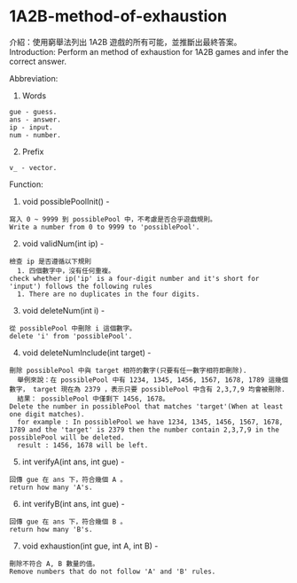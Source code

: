 # 1A2B-method-of-exhaustion

介紹：使用窮舉法列出 1A2B 遊戲的所有可能，並推斷出最終答案。
Introduction: Perform an method of exhaustion for 1A2B games and infer the correct answer.

Abbreviation:

  1. Words

    gue - guess.
    ans - answer.
    ip - input.
    num - number.

  2. Prefix

    v_ - vector.

Function:

  1. void possiblePoolInit() - 
    
    寫入 0 ~ 9999 到 possiblePool 中，不考慮是否合乎遊戲規則。
    Write a number from 0 to 9999 to 'possiblePool'.

  2. void validNum(int ip) - 
  
    檢查 ip 是否遵循以下規則
      1. 四個數字中，沒有任何重複。
    check whether ip('ip' is a four-digit number and it's short for 'input') follows the following rules
      1. There are no duplicates in the four digits.

  3. void deleteNum(int i) - 
  
    從 possiblePool 中刪除 i 這個數字。 
    delete 'i' from 'possiblePool'.

  4. void deleteNumInclude(int target) - 
  
    刪除 possiblePool 中與 target 相符的數字(只要有任一數字相符即刪除).
      舉例來說：在 possiblePool 中有 1234, 1345, 1456, 1567, 1678, 1789 這幾個數字， target 現在為 2379 ，表示只要 possiblePool 中含有 2,3,7,9 均會被刪除.
      結果： possiblePool 中僅剩下 1456, 1678。
    Delete the number in possiblePool that matches 'target'(When at least one digit matches).
      for example : In possiblePool we have 1234, 1345, 1456, 1567, 1678, 1789 and the 'target' is 2379 then the number contain 2,3,7,9 in the possiblePool will be deleted.
      result : 1456, 1678 will be left.

  5. int verifyA(int ans, int gue) - 
  
    回傳 gue 在 ans 下，符合幾個 A 。
    return how many 'A's.

  6. int verifyB(int ans, int gue) - 
  
    回傳 gue 在 ans 下，符合幾個 B 。
    return how many 'B's.

  7. void exhaustion(int gue, int A, int B) - 
  
    刪除不符合 A, B 數量的值。
    Remove numbers that do not follow 'A' and 'B' rules.
  
